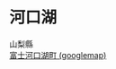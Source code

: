 # 河口湖

山梨縣  
[富士河口湖町 (googlemap)](https://www.google.com.tw/maps/place/%E6%97%A5%E6%9C%AC%E5%B1%B1%E6%A2%A8+Minamitsuru+District,+%E5%AF%8C%E5%A3%AB%E6%B2%B3%E5%8F%A3%E6%B9%96%E7%94%BA/@35.4826879,138.6257945,12z/data=!3m1!4b1!4m5!3m4!1s0x601be06b8847241b:0x5c735674800c6246!8m2!3d35.4973137!4d138.7550838)  
